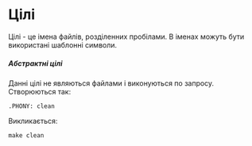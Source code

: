 # Цілі

Цілі - це імена файлів, розділенних пробілами. В іменах можуть бути використані шаблонні символи.


##### Абстрактні цілі
Данні цілі не являються файлами і виконуються по запросу.
Створюються так:  
   
    .PHONY: clean  

Викликається:  
    
    make clean  
	
